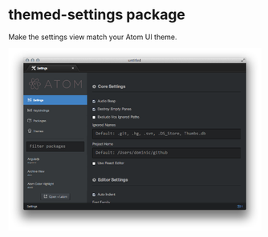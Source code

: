 # themed-settings package

Make the settings view match your Atom UI theme.

![Settings view with Atom Dark UI theme](https://github.com/postcasio/themed-settings/raw/master/screenshot.png)
